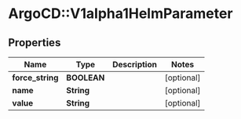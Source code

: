# ArgoCD::V1alpha1HelmParameter

## Properties
Name | Type | Description | Notes
------------ | ------------- | ------------- | -------------
**force_string** | **BOOLEAN** |  | [optional] 
**name** | **String** |  | [optional] 
**value** | **String** |  | [optional] 


